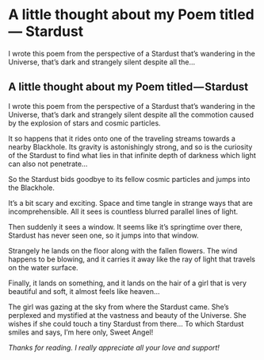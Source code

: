 # A little thought about my Poem titled — Stardust

I wrote this poem from the perspective of a Stardust that’s wandering in the Universe, that’s dark and strangely silent despite all the…

## A little thought about my Poem titled — Stardust <a id="92f9"></a>

I wrote this poem from the perspective of a Stardust that’s wandering in the Universe, that’s dark and strangely silent despite all the commotion caused by the explosion of stars and cosmic particles.

It so happens that it rides onto one of the traveling streams towards a nearby Blackhole. Its gravity is astonishingly strong, and so is the curiosity of the Stardust to find what lies in that infinite depth of darkness which light can also not penetrate…

So the Stardust bids goodbye to its fellow cosmic particles and jumps into the Blackhole.

It’s a bit scary and exciting. Space and time tangle in strange ways that are incomprehensible. All it sees is countless blurred parallel lines of light.

Then suddenly it sees a window. It seems like it’s springtime over there, Stardust has never seen one, so it jumps into that window.

Strangely he lands on the floor along with the fallen flowers. The wind happens to be blowing, and it carries it away like the ray of light that travels on the water surface.

Finally, it lands on something, and it lands on the hair of a girl that is very beautiful and soft, it almost feels like heaven…

The girl was gazing at the sky from where the Stardust came. She’s perplexed and mystified at the vastness and beauty of the Universe. She wishes if she could touch a tiny Stardust from there… To which Stardust smiles and says, I’m here only, Sweet Angel!

_Thanks for reading. I really appreciate all your love and support!_

